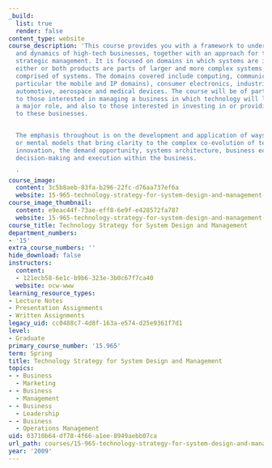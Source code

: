 ```yaml
---
_build:
  list: true
  render: false
content_type: website
course_description: 'This course provides you with a framework to understand the structure
  and dynamics of high-tech businesses, together with an approach for their effective
  strategic management. It is focused on domains in which systems are important, because
  either or both products are parts of larger and more complex systems, or they are
  comprised of systems. The domains covered include computing, communications (in
  particular the mobile and IP domains), consumer electronics, industrial networking,
  automotive, aerospace and medical devices. The course will be of particular interest
  to those interested in managing a business in which technology will likely play
  a major role, and also to those interested in investing in or providing counsel
  to these businesses.


  The emphasis throughout is on the development and application of ways of thinking
  or mental models that bring clarity to the complex co-evolution of technological
  innovation, the demand opportunity, systems architecture, business ecosystems, and
  decision-making and execution within the business.

  '
course_image:
  content: 3c5b8aeb-83fa-b296-22fc-d76aa737ef6a
  website: 15-965-technology-strategy-for-system-design-and-management-spring-2009
course_image_thumbnail:
  content: e9eac44f-73ae-eff8-6e9f-e428572fa787
  website: 15-965-technology-strategy-for-system-design-and-management-spring-2009
course_title: Technology Strategy for System Design and Management
department_numbers:
- '15'
extra_course_numbers: ''
hide_download: false
instructors:
  content:
  - 121ecb58-6e1c-b9b6-323e-3b0c67f7ca40
  website: ocw-www
learning_resource_types:
- Lecture Notes
- Presentation Assignments
- Written Assignments
legacy_uid: cc0488c7-4d8f-163a-e574-d25e9361f7d1
level:
- Graduate
primary_course_number: '15.965'
term: Spring
title: Technology Strategy for System Design and Management
topics:
- - Business
  - Marketing
- - Business
  - Management
- - Business
  - Leadership
- - Business
  - Operations Management
uid: 03710b64-df78-4f66-a1ee-8949aebb07ca
url_path: courses/15-965-technology-strategy-for-system-design-and-management-spring-2009
year: '2009'
---
```

